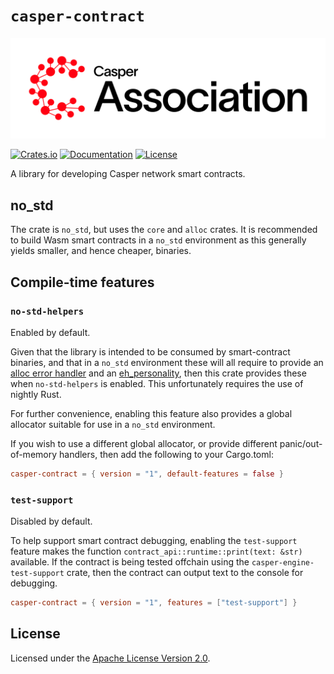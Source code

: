 # `casper-contract`

[![LOGO](https://raw.githubusercontent.com/casper-network/casper-node/master/images/casper-association-logo-primary.svg)](https://casper.network/)

[![Crates.io](https://img.shields.io/crates/v/casper-contract)](https://crates.io/crates/casper-contract)
[![Documentation](https://docs.rs/casper-contract/badge.svg)](https://docs.rs/casper-contract)
[![License](https://img.shields.io/badge/license-Apache-blue)](https://github.com/CasperLabs/casper-node/blob/master/LICENSE)

A library for developing Casper network smart contracts.

## no_std

The crate is `no_std`, but uses the `core` and `alloc` crates.  It is recommended to build Wasm smart contracts in a
`no_std` environment as this generally yields smaller, and hence cheaper, binaries.

## Compile-time features

### `no-std-helpers`

Enabled by default.

Given that the library is intended to be consumed by smart-contract binaries, and that in a `no_std` environment these
will all require to provide an [alloc error handler](https://github.com/rust-lang/rust/issues/51540) and an
[eh_personality](https://doc.rust-lang.org/unstable-book/language-features/lang-items.html#more-about-the-language-items),
then this crate provides these when `no-std-helpers` is enabled.  This unfortunately requires the use of nightly Rust.

For further convenience, enabling this feature also provides a global allocator suitable for use in a `no_std`
environment.

If you wish to use a different global allocator, or provide different panic/out-of-memory handlers, then add the
following to your Cargo.toml:

```toml
casper-contract = { version = "1", default-features = false }
```

### `test-support`

Disabled by default.

To help support smart contract debugging, enabling the `test-support` feature makes the function
`contract_api::runtime::print(text: &str)` available.  If the contract is being tested offchain using the
`casper-engine-test-support` crate, then the contract can output text to the console for debugging.

```toml
casper-contract = { version = "1", features = ["test-support"] }
```

## License

Licensed under the [Apache License Version 2.0](https://github.com/casper-network/casper-node/blob/master/LICENSE).
